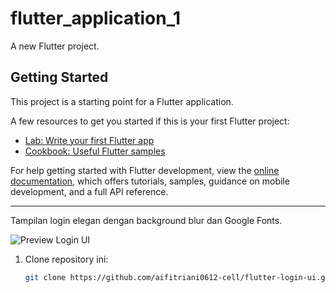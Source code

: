 # flutter_application_1

A new Flutter project.

## Getting Started

This project is a starting point for a Flutter application.

A few resources to get you started if this is your first Flutter project:

- [Lab: Write your first Flutter app](https://docs.flutter.dev/get-started/codelab)
- [Cookbook: Useful Flutter samples](https://docs.flutter.dev/cookbook)

For help getting started with Flutter development, view the
[online documentation](https://docs.flutter.dev/), which offers tutorials,
samples, guidance on mobile development, and a full API reference.

---


Tampilan login elegan dengan background blur dan Google Fonts.


![Preview Login UI](assets/screenshots/tugas5.png)

1. Clone repository ini:
   ```bash
   git clone https://github.com/aifitriani0612-cell/flutter-login-ui.git
